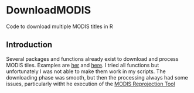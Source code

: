 # DownloadMODIS
Code to download multiple MODIS titles in R

## Introduction
Several packages and functions already exist to download and process MODIS tiles. Examples are [her](http://r-gis.net/?q=ModisDownload) and [here](https://cran.r-project.org/web/packages/rts/index.html). I tried all functions but unfortunately I was not able to make them work in my scripts. The downloading phase was smooth, but then the processing always had some issues, particularly witht he execution of the [MODIS Reprojection Tool](https://lpdaac.usgs.gov/tools/modis_reprojection_tool) 
